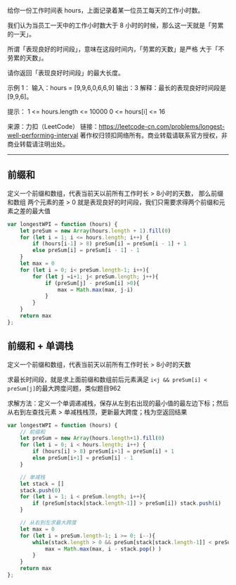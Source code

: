 给你一份工作时间表 hours，上面记录着某一位员工每天的工作小时数。

我们认为当员工一天中的工作小时数大于 8 小时的时候，那么这一天就是「劳累的一天」。

所谓「表现良好的时间段」，意味在这段时间内，「劳累的天数」是严格 大于「不劳累的天数」。

请你返回「表现良好时间段」的最大长度。


示例 1：
输入：hours = [9,9,6,0,6,6,9]
输出：3
解释：最长的表现良好时间段是 [9,9,6]。


提示：
1 <= hours.length <= 10000
0 <= hours[i] <= 16

来源：力扣（LeetCode）
链接：https://leetcode-cn.com/problems/longest-well-performing-interval
著作权归领扣网络所有。商业转载请联系官方授权，非商业转载请注明出处。

---

## 前缀和

定义一个前缀和数组，代表当前天以前所有工作时长 > 8小时的天数，
那么前缀和数组 两个元素的差 > 0 就是表现良好的时间段，我们只需要求得两个前缀和元素之差的最大值

```javascript
var longestWPI = function (hours) {
    let preSum = new Array(hours.length + 1).fill(0)
    for (let i = 1; i <= hours.length; i++) {
        if (hours[i-1] > 8) preSum[i] = preSum[i - 1] + 1
        else preSum[i] = preSum[i - 1] - 1
    }
    let max = 0
    for (let i = 0; i< preSum.length-1; i++){
        for (let j =i+1; j< preSum.length; j++){
            if (preSum[j] - preSum[i] >0){
                max = Math.max(max, j-i)
            }
        }
    }
    return max
};
```

## 前缀和 + 单调栈

定义一个前缀和数组，代表当前天以前所有工作时长 > 8小时的天数

求最长时间段，就是求上面前缀和数组前后元素满足 `i<j && preSum[i] < preSum[j]`的最大跨度问题，类似题目962

求解方法：定义一个单调递减栈，保存从左到右出现的最小值的最左边下标；然后从右到左查找元素 > 单减栈栈顶，更新最大跨度；栈为空返回结果

```javascript
var longestWPI = function (hours) {
    // 前缀和
    let preSum = new Array(hours.length+1).fill(0)
    for (let i = 0; i < hours.length; i++) {
        if (hours[i] > 8) preSum[i+1] = preSum[i] + 1
        else preSum[i+1] = preSum[i] - 1
    }

    // 单减栈
    let stack = []
    stack.push(0)
    for (let i = 1; i < preSum.length; i++){
        if (preSum[stack[stack.length-1]] > preSum[i]) stack.push(i)
    }

    // 从右到左求最大跨度
    let max = 0
    for (let i = preSum.length-1; i >= 0; i--){
        while(stack.length > 0 && preSum[stack[stack.length-1]] < preSum[i]){
            max = Math.max(max, i - stack.pop() )
        }
    }
    return max
};
```
